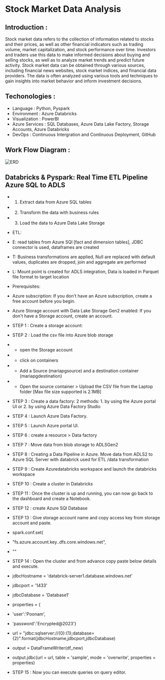 # Stock Market Data Analysis

## Introduction :
Stock market data refers to the collection of information related to stocks and their prices, as well as other financial indicators such as trading volume, market capitalization, and stock performance over time. 
		Investors and traders use this data to make informed decisions about buying and selling stocks, as well as to analyze market trends and predict future activity. 
		Stock market data can be obtained through various sources, including financial news websites, stock market indices, and financial data providers. 
The data is often analyzed using various tools and techniques to gain insights into market behavior and inform investment decisions.

## Techonologies :
* Language 		: Python, Pyspark
* Environment 		: Azure Databricks
* Visualization 	: PowerBI
* Azure Services 	: SQL Databases, Azure Data Lake Factory, Storage Accounts, Azure Databricks
* DevOps 		: Continuous Intergration and Continuous Deployment, GitHub

## Work Flow Diagram :
![ERD](https://github.com/Poonam-Patil-29/Stock-Market-Data-Analysys-Databricks/assets/104273538/323b831e-aaeb-4478-a289-ab121dea87b5)

## Databricks & Pyspark: Real Time ETL Pipeline Azure SQL to ADLS
* 1. Extract data from Azure SQL tables
* 2. Transform the data with business rules
* 3. Load the data to Azure Data Lake Storage
* ETL:
* E: read tables from Azure SQl [fact and dimension tables], JDBC connector is used, dataframes are created
* T: Business transformations are applied, Null are replaced with default values, duplicates are dropped, join and aggregate are performed
* L: Mount point is created for ADLS integration, Data is loaded in Parquet file format to target location

* Prerequisites:
* Azure subscription: If you don't have an Azure subscription, create a free account before you begin.
* Azure Storage account with Data Lake Storage Gen2 enabled: If you don't have a Storage account, create an account.

* STEP 1 : Create a storage account:
* STEP 2 : Load the csv file into Azure blob storage
* - open the Storage account
* - click on containers
* - Add a Source (mariapgsource) and a destination container (mariapgdestination)
* - Open the source container > Upload the CSV file from the Laptop folder [Max file size supported is 2.1MB]
* STEP 3 : Create a data factory: 2 methods: 1. by using the Azure portal UI or 2. by using Azure Data Factory Studio
* STEP 4 : Launch Azure Data Factory.
* STEP 5 : Launch Azure portal UI.
* STEP 6 : create a resource > Data factory
* STEP 7 : Move data from blob storage to ADLSGen2
* STEP 8 : Creating a Data Pipeline in Azure. Move data from ADLS2 to Azure SQL Server with databrick used for ETL /data transformation
* STEP 9 : Create Azuredatabricks workspace and launch the databricks workspace
* STEP 10 : Create a cluster in Databricks 
* STEP 11 : Once the cluster is up and running, you can now go back to the dashboard and create a Notebook.
* STEP 12 : create Azure SQl Database
* STEP 13 : Give storage account name <storage account> and copy access key from storage account and paste.
* spark.conf.set(
* "fs.azure.account.key.<storage account>.dfs.core.windows.net",
* "<access key>"
* STEP 14 : Open the cluster and from advance copy paste below details and execute.
* jdbcHostname = 'databrick-server1.database.windows.net'
* jdbcport = '1433'
* jdbcDatabase = 'Database1'                       
* properties = {
* 	'user':'Poonam',                            
* 	'password':'Encrypted@2023'}
* url = "jdbc:sqlserver://{0}:{1};database={2}".format(jdbcHostname,jdbcport,jdbcDatabase)
* output = DataFrameWriter(df_new)
* output.jdbc(url = url, table = 'sample', mode = 'overwrite', properties = properties)
* STEP 15 : Now you can execute queries on query editor.

